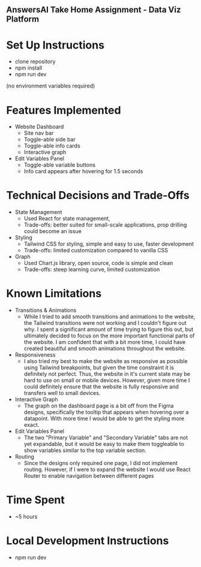 ## AnswersAI Take Home Assignment - Data Viz Platform

# Set Up Instructions
  * clone repository
  * npm install
  * npm run dev

  (no environment variables required)

# Features Implemented
  * Website Dashboard
    * Site nav bar
    * Toggle-able side bar
    * Toggle-able info cards
    * Interactive graph
  * Edit Variables Panel
    * Toggle-able variable buttons
    * Info card appears after hovering for 1.5 seconds


# Technical Decisions and Trade-Offs
  * State Management
    * Used React for state management, 
    * Trade-offs: better suited for small-scale applications, prop drilling could become an issue
  * Styling
    * Tailwind CSS for styling, simple and easy to use, faster development
    * Trade-offs: limited customization compared to vanilla CSS
  * Graph
    * Used Chart.js library, open source, code is simple and clean
    * Trade-offs: steep learning curve, limited customization

# Known Limitations
  * Transitions & Animations
    * While I tried to add smooth transitions and animations to the website, the Tailwind transitions were not working and I couldn't figure out why. I spent a significant amount of time trying to figure this out, but ultimately decided to focus on the more important functional parts of the website. I am confident that with a bit more time, I could have created beautiful and smooth animations throughout the website.
  * Responsiveness
    * I also tried my best to make the website as responsive as possible using Tailwind breakpoints, but given the time constraint it is definitely not perfect. Thus, the website in it's current state may be hard to use on small or mobile devices. However, given more time I could definitely ensure that the website is fully responsive and transfers well to small devices.
  * Interactive Graph
    * The graph on the dashboard page is a bit off from the Figma designs, specifically the tooltip that appears when hovering over a datapoint. With more time I would be able to get the styling more exact.
  * Edit Variables Panel
    * The two "Primary Variable" and "Secondary Variable" tabs are not yet expandable, but it would be easy to make them toggleable to show variables similar to the top variable section.
  * Routing
    * Since the designs only required one page, I did not implement routing. However, if I were to expand the website I would use React Router to enable navigation between different pages

# Time Spent
  * ~5 hours

# Local Development Instructions
  * npm run dev


